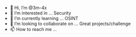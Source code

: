 - 👋 Hi, I’m @3m-4x
- 👀 I’m interested in ... Security
- 🌱 I’m currently learning ... OSINT
- 💞️ I’m looking to collaborate on ... Great projects/challenge
- 📫 How to reach me ...


<!---
3m-4x/3m-4x is a ✨ special ✨ repository because its `README.md` (this file) appears on your GitHub profile.
You can click the Preview link to take a look at your changes.
--->

